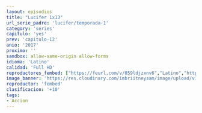 ```yaml
---
layout: episodios
title: "Lucifer 1x13"
url_serie_padre: 'lucifer/temporada-1'
category: 'series'
capitulo: 'yes'
prev: 'capitulo-12'
anio: '2017'
proximo: ''
sandbox: allow-same-origin allow-forms
idioma: 'Latino'
calidad: 'Full HD'
reproductores_fembed: ["https://feurl.com/v/059ldjzxnv6","Latino","https://feurl.com/v/1lo6dglgl95","Latino","https://fembad.net/v/48lm7izjw51d7yg","Latino"]
image_banner: 'https://res.cloudinary.com/imbriitneysam/image/upload/v1546476989/punisher-banner-min.jpg'
reproductor: 'fembed'
clasificacion: '+10'
tags:
- Accion
---
```













